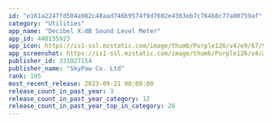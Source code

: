 ```yaml
---
id: "e161a2247fd504a982c48aad746b9574f9d7602e4363eb7c764b8c77a80759af"
category: "Utilities"
app_name: "Decibel X:dB Sound Level Meter"
app_id: 448155923
app_icon: https://is1-ssl.mzstatic.com/image/thumb/Purple126/v4/e9/67/99/e9679902-59fc-43e5-16a7-723e134377b5/AppIcon-Decibel-0-0-1x_U007emarketing-0-7-0-0-85-220.png/1024x1024bb.png
app_screenshot: https://is1-ssl.mzstatic.com/image/thumb/Purple126/v4/a1/de/82/a1de8244-983c-832c-9964-d521321d98aa/7429d385-fdad-4f59-b102-bd95fa6d3eab_65in_en_01.jpg/1242x2688bb.png
publisher_id: 331027154
publisher_name: "SkyPaw Co. Ltd"
rank: 195
most_recent_release: 2023-09-21 00:00:00
release_count_in_past_year: 3
release_count_in_past_year_category: 12
release_count_in_past_year_top_in_category: 26
---
```

